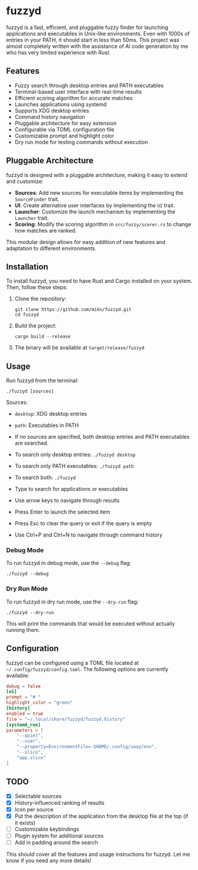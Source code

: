 # fuzzyd

fuzzyd is a fast, efficient, and pluggable fuzzy finder for launching applications and executables in Unix-like environments. Even with 1000s of entries in your PATH, it should start in less than 50ms. This project was almost completely written with the assistance of AI code generation by me who has very limited experience with Rust.

## Features

- Fuzzy search through desktop entries and PATH executables
- Terminal-based user interface with real-time results
- Efficient scoring algorithm for accurate matches
- Launches applications using systemd
- Supports XDG desktop entries
- Command history navigation
- Pluggable architecture for easy extension
- Configurable via TOML configuration file
- Customizable prompt and highlight color
- Dry run mode for testing commands without execution

## Pluggable Architecture

fuzzyd is designed with a pluggable architecture, making it easy to extend and customize:

- **Sources**: Add new sources for executable items by implementing the `SourceFinder` trait.
- **UI**: Create alternative user interfaces by implementing the `UI` trait.
- **Launcher**: Customize the launch mechanism by implementing the `Launcher` trait.
- **Scoring**: Modify the scoring algorithm in `src/fuzzy/scorer.rs` to change how matches are ranked.

This modular design allows for easy addition of new features and adaptation to different environments.

## Installation

To install fuzzyd, you need to have Rust and Cargo installed on your system. Then, follow these steps:

1. Clone the repository:
   ```
   git clone https://github.com/mikn/fuzzyd.git
   cd fuzzyd
   ```

2. Build the project:
   ```
   cargo build --release
   ```

3. The binary will be available at `target/release/fuzzyd`

## Usage

Run fuzzyd from the terminal:

```
./fuzzyd [sources]
```

Sources:

- `desktop`: XDG desktop entries
- `path`: Executables in PATH


- If no sources are specified, both desktop entries and PATH executables are searched.
- To search only desktop entries: `./fuzzyd desktop`
- To search only PATH executables: `./fuzzyd path`
- To search both: `./fuzzyd`

- Type to search for applications or executables
- Use arrow keys to navigate through results
- Press Enter to launch the selected item
- Press Esc to clear the query or exit if the query is empty
- Use Ctrl+P and Ctrl+N to navigate through command history

### Debug Mode

To run fuzzyd in debug mode, use the `--debug` flag:

```
./fuzzyd --debug
```

### Dry Run Mode

To run fuzzyd in dry run mode, use the `--dry-run` flag:

```
./fuzzyd --dry-run
```

This will print the commands that would be executed without actually running them.


## Configuration

fuzzyd can be configured using a TOML file located at `~/.config/fuzzyd/config.toml`. The following options are currently available:

```toml
debug = false
[ui]
prompt = "# "
highlight_color = "green"
[history]
enabled = true
file = "~/.local/share/fuzzyd/fuzzyd.history"
[systemd_run]
parameters = [
    "--quiet",
    "--user",
    "--property=EnvironmentFile=-$HOME/.config/sway/env",
    "--slice",
    "app.slice"
]
```

## TODO

- [x] Selectable sources
- [x] History-influenced ranking of results
- [x] Icon per source
- [x] Put the description of the application from the desktop file at the top (if it exists)
- [ ] Customizable keybindings
- [ ] Plugin system for additional sources
- [ ] Add in padding around the search

This should cover all the features and usage instructions for fuzzyd. Let me know if you need any more details!
